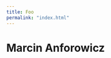 ```yaml
---
title: Foo
permalink: "index.html"
---
```


<h1>Marcin Anforowicz</h1>

<canvas id="matrix-animation" width="400" height="400"></canvas>

<div class="parallax" style="background-image: url('img/window.jpg')"></div>

<div class="center-container" style="height:100px">

<p class="typewrite monospace scroll-slide" data-period="2000" data-text='["Imagine.", "Create.", "Refine.", "Repeat."]'></p>

</div>

<div class="parallax" style="background-image: url('img/orca-view.jpg')"></div>

<script src="js/type-write.js"></script>
<script src="js/scroll-property.js"></script>
<script src="js/matrix-animation.js"></script>
